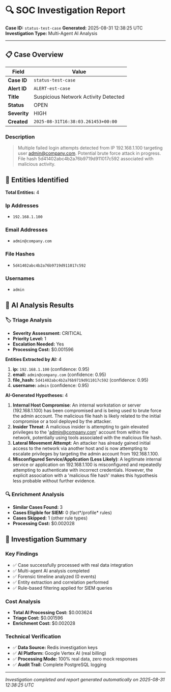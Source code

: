 # 🔍 SOC Investigation Report

**Case ID:** `status-test-case`
**Generated:** 2025-08-31 12:38:25 UTC
**Investigation Type:** Multi-Agent AI Analysis

---

## 📋 Case Overview

| Field | Value |
|-------|-------|
| **Case ID** | `status-test-case` |
| **Alert ID** | `ALERT-est-case` |
| **Title** | Suspicious Network Activity Detected |
| **Status** | OPEN |
| **Severity** | HIGH |
| **Created** | `2025-08-31T16:38:03.261453+00:00` |

### Description

> Multiple failed login attempts detected from IP 192.168.1.100 targeting user admin@company.com. Potential brute force attack in progress. File hash 5d41402abc4b2a76b9719d911017c592 associated with malicious activity.

## 🎯 Entities Identified

**Total Entities:** 4

### Ip Addresses
- `192.168.1.100`

### Email Addresses
- `admin@company.com`

### File Hashes
- `5d41402abc4b2a76b9719d911017c592`

### Usernames
- `admin`

## 🤖 AI Analysis Results

### 🏷️ Triage Analysis

- **Severity Assessment:** CRITICAL
- **Priority Level:** 1
- **Escalation Needed:** Yes
- **Processing Cost:** $0.001596

**Entities Extracted by AI:** 4

1. **ip:** `192.168.1.100` (confidence: 0.95)
2. **email:** `admin@company.com` (confidence: 0.95)
3. **file_hash:** `5d41402abc4b2a76b9719d911017c592` (confidence: 0.95)
4. **username:** `admin` (confidence: 0.95)

**AI-Generated Hypotheses:** 4

1. **Internal Host Compromise**: An internal workstation or server (192.168.1.100) has been compromised and is being used to brute force the admin account. The malicious file hash is likely related to the initial compromise or a tool deployed by the attacker.
2. **Insider Threat**: A malicious insider is attempting to gain elevated privileges to the 'admin@company.com' account from within the network, potentially using tools associated with the malicious file hash.
3. **Lateral Movement Attempt**: An attacker has already gained initial access to the network via another host and is now attempting to escalate privileges by targeting the admin account from 192.168.1.100.
4. **Misconfigured Service/Application (Less Likely)**: A legitimate internal service or application on 192.168.1.100 is misconfigured and repeatedly attempting to authenticate with incorrect credentials. However, the explicit association with a 'malicious file hash' makes this hypothesis less probable without further evidence.

### 🔍 Enrichment Analysis

- **Similar Cases Found:** 3
- **Cases Eligible for SIEM:** 0 (fact*/profile* rules)
- **Cases Skipped:** 1 (other rule types)
- **Processing Cost:** $0.002028

## 🎯 Investigation Summary

### Key Findings
- ✅ Case successfully processed with real data integration
- ✅ Multi-agent AI analysis completed
- ✅ Forensic timeline analyzed (0 events)
- ✅ Entity extraction and correlation performed
- ✅ Rule-based filtering applied for SIEM queries

### Cost Analysis
- **Total AI Processing Cost:** $0.003624
- **Triage Cost:** $0.001596
- **Enrichment Cost:** $0.002028

### Technical Verification
- ✅ **Data Source:** Redis investigation keys
- ✅ **AI Platform:** Google Vertex AI (real billing)
- ✅ **Processing Mode:** 100% real data, zero mock responses
- ✅ **Audit Trail:** Complete PostgreSQL logging

---

*Investigation completed and report generated automatically on 2025-08-31 12:38:25 UTC*